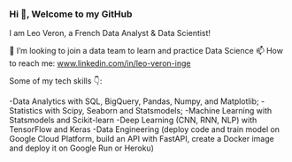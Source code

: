 ### Hi 👋, Welcome to my GitHub

I am Leo Veron, a French Data Analyst & Data Scientist!

👯 I’m looking to join a data team to learn and practice Data Science
📫 How to reach me: www.linkedin.com/in/leo-veron-inge

Some of my tech skills 👇:

-Data Analytics with SQL, BigQuery, Pandas, Numpy, and Matplotlib;
-Statistics with Scipy, Seaborn and Statsmodels;
-Machine Learning with Statsmodels and Scikit-learn
-Deep Learning (CNN, RNN, NLP) with TensorFlow and Keras
-Data Engineering (deploy code and train model on Google Cloud Platform, build an API with FastAPI, create a Docker image and deploy it on Google Run or Heroku)


